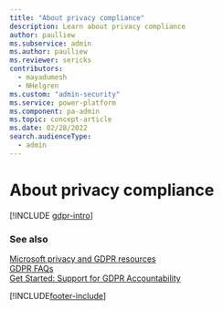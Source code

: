 ```yaml
---
title: "About privacy compliance"
description: Learn about privacy compliance
author: paulliew
ms.subservice: admin
ms.author: paulliew
ms.reviewer: sericks
contributors:
  - mayadumesh
  - NHelgren
ms.custom: "admin-security"
ms.service: power-platform
ms.component: pa-admin
ms.topic: concept-article
ms.date: 02/28/2022
search.audienceType: 
  - admin
---
```

# About privacy compliance

[!INCLUDE [gdpr-intro](~/../shared-content/shared/privacy-includes/gdpr-intro.md)]

### See also
[Microsoft privacy and GDPR resources](https://www.microsoft.com/trust-center/privacy/resources) <br />
[GDPR FAQs](/compliance/regulatory/gdpr#gdpr-faqs) <br />
[Get Started: Support for GDPR Accountability](https://servicetrust.microsoft.com/ViewPage/GDPRGetStarted) 

[!INCLUDE[footer-include](../includes/footer-banner.md)]
